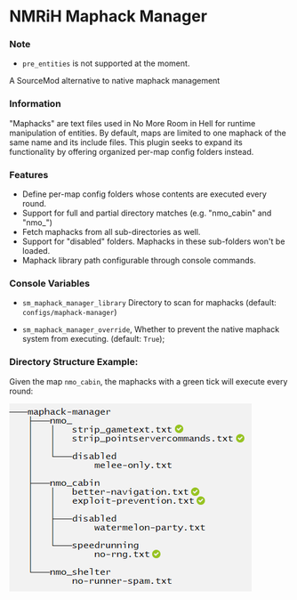 # NMRiH Maphack Manager

### Note
- `pre_entities` is not supported at the moment.

A SourceMod alternative to native maphack management

### Information
"Maphacks" are text files used in No More Room in Hell for runtime manipulation of entities.
 By default, maps are limited to one maphack of the same name and its include files. This plugin seeks to expand its functionality by offering organized per-map config folders instead.

### Features
- Define per-map config folders whose contents are executed every round.
- Support for full and partial directory matches (e.g. "nmo_cabin" and "nmo_")
- Fetch maphacks from all sub-directories as well.
- Support for "disabled" folders. Maphacks in these sub-folders won't be loaded.
- Maphack library path configurable through console commands.

### Console Variables
- `sm_maphack_manager_library` Directory to scan for maphacks (default: `configs/maphack-manager`)
	
- `sm_maphack_manager_override`, Whether to prevent the native maphack system from executing. (default: `True`);

### Directory Structure Example:

Given the map `nmo_cabin`, the maphacks with a green tick will execute every round:

![Example](README-example.png)
